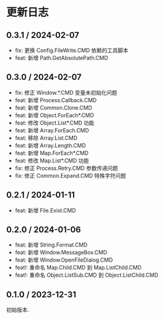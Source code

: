# 更新日志

## 0.3.1 / 2024-02-07

- fix: 更换 Config.FileWrite.CMD 依赖的工具脚本
- feat: 新增 Path.GetAbsolutePath.CMD

## 0.3.0 / 2024-02-07

- fix: 修正 Window.\*.CMD 变量未初始化问题
- feat: 新增 Process.Callback.CMD
- feat: 新增 Common.Clone.CMD
- feat: 新增 Object.ForEach\*.CMD
- feat: 修改 Object.List\*.CMD 功能
- feat: 新增 Array.ForEach.CMD
- feat: 移除 Array.List.CMD
- feat: 新增 Array.Length.CMD
- feat: 新增 Map.ForEach\*.CMD
- feat: 修改 Map.List\*.CMD 功能
- fix: 修正 Process.Retry.CMD 参数传递问题
- fix: 修正 Common.Expand.CMD 特殊字符问题

## 0.2.1 / 2024-01-11

- feat: 新增 File.Exist.CMD

## 0.2.0 / 2024-01-06

- feat: 新增 String.Format.CMD
- feat: 新增 Window.MessageBox.CMD
- feat: 新增 Window.OpenFileDialog.CMD
- feat!: 重命名 Map.Child.CMD 到 Map.ListChild.CMD
- feat!: 重命名 Object.ListSub.CMD 到 Object.ListChild.CMD

## 0.1.0 / 2023-12-31

初始版本.
